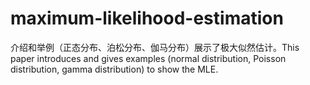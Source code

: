 # maximum-likelihood-estimation
介绍和举例（正态分布、泊松分布、伽马分布）展示了极大似然估计。This paper introduces and gives examples (normal distribution, Poisson distribution, gamma distribution) to show the MLE.
